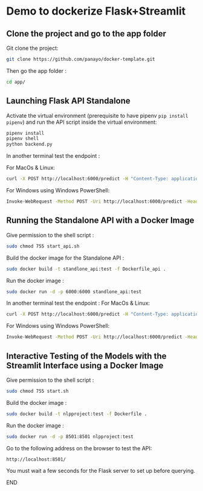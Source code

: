 # Demo to dockerize Flask+Streamlit

## Clone the project and go to the app folder

Git clone the project:
```bash
git clone https://github.com/panayo/docker-template.git
```

Then go the app folder :
```bash
cd app/
```

## Launching Flask API Standalone
Activate the virtual environment (prerequisite to have pipenv ```pip install pipenv```) and run the API script inside the virtual environment:
```bash
pipenv install
pipenv shell
python backend.py
```

In another terminal test the endpoint :

For MacOs & Linux:
```bash 
curl -X POST http://localhost:6000/predict -H "Content-Type: application/json" -d '{"text":"This is a sample text made with love."}'
```
For Windows using Windows PowerShell:
```bash 
Invoke-WebRequest -Method POST -Uri http://localhost:6000/predict -Headers @{"Content-Type"="application/json"} -Body '{"text":"This is a sample text made with love."}'
```

## Running the Standalone API with a Docker Image
Give permission to the shell script :

```bash
sudo chmod 755 start_api.sh
```
Build the docker image for the Standalone API :
```bash
sudo docker build -t standlone_api:test -f Dockerfile_api .
```
Run the docker image :
```bash
sudo docker run -d -p 6000:6000 standlone_api:test
```
In another terminal test the endpoint :
For MacOs & Linux:
```bash 
curl -X POST http://localhost:6000/predict -H "Content-Type: application/json" -d '{"text":"This is a sample text made with love."}'
```
For Windows using Windows PowerShell:
```bash 
Invoke-WebRequest -Method POST -Uri http://localhost:6000/predict -Headers @{"Content-Type"="application/json"} -Body '{"text":"This is a sample text made with love."}'
```

## Interactive Testing of the Models with the Streamlit Interface using a Docker Image

Give permission to the shell script :
```bash
sudo chmod 755 start.sh
```
Build the docker image :
```bash
sudo docker build -t nlpproject:test -f Dockerfile .
```
Run the docker image :
```bash
sudo docker run -d -p 8501:8501 nlpproject:test
```
Go to the following address on the browser to test the API:

`http://localhost:8501/`

You must wait a few seconds for the Flask server to set up before querying.

END

